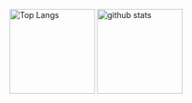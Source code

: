 <p>
    <img alt="Top Langs" height="150px" src="https://github-readme-stats.vercel.app/api/top-langs/?username=Melbeck777&layout=compact&show_icons=true&theme=onedark"/>
    <img alt="github stats" height="150px" src="https://github-readme-stats.vercel.app/api?username=Melbeck777&show_icons=true&theme=onedark"/>
</p>
<!--
**Melbeck777/Melbeck777** is a ✨ _special_ ✨ repository because its `README.md` (this file) appears on your GitHub profile.

Here are some ideas to get you started:

- 🔭 I’m currently working on ...
- 🌱 I’m currently learning ...
- 👯 I’m looking to collaborate on ...
- 🤔 I’m looking for help with ...
- 💬 Ask me about ...
- 📫 How to reach me: ...
- 😄 Pronouns: ...
- ⚡ Fun fact: ...
-->

